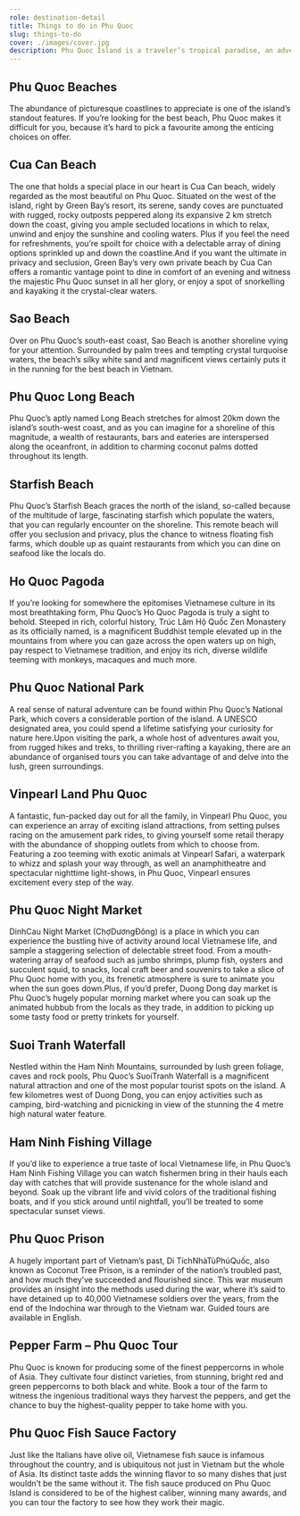 ```yaml
---
role: destination-detail
title: Things to do in Phu Quoc
slug: things-to-do
cover: ./images/cover.jpg
description: Phu Quoc Island is a traveler’s tropical paradise, an adventurer’s thrilling playground and a wanderer’s tranquil retreat. Guaranteed to satisfy the feelings of wanderlust in all who step foot on its shores, the sheer number of sights and sounds to experience here prove that in Phu Quoc, variety really is the spice of life. Hailing from these shores, we at Green Bay have a wealth of insider knowledge on the island treasures that we highly recommend you make time for. Here are our select choice of activities that await you, and will make your stay in Phu Quoc truly memorable.
---
```


## Phu Quoc Beaches

The abundance of picturesque coastlines to appreciate is one of the island’s standout features. If you’re looking for the best beach, Phu Quoc makes it difficult for you, because it’s hard to pick a favourite among the enticing choices on offer.

## Cua Can Beach

The one that holds a special place in our heart is Cua Can beach, widely regarded as the most beautiful on Phu Quoc. Situated on the west of the island, right by Green Bay’s resort, its serene, sandy coves are punctuated with rugged, rocky outposts peppered along its expansive 2 km stretch down the coast, giving you ample secluded locations in which to relax, unwind and enjoy the sunshine and cooling waters. Plus if you feel the need for refreshments, you’re spoilt for choice with a delectable array of dining options sprinkled up and down the coastline.And if you want the ultimate in privacy and seclusion, Green Bay’s very own private beach by Cua Can offers a romantic vantage point to dine in comfort of an evening and witness the majestic Phu Quoc sunset in all her glory, or enjoy a spot of snorkelling and kayaking it the crystal-clear waters.

## Sao Beach

Over on Phu Quoc’s south-east coast, Sao Beach is another shoreline vying for your attention. Surrounded by palm trees and tempting crystal turquoise waters, the beach’s silky white sand and magnificent views certainly puts it in the running for the best beach in Vietnam.

## Phu Quoc Long Beach

Phu Quoc’s aptly named Long Beach stretches for almost 20km down the island’s south-west coast, and as you can imagine for a shoreline of this magnitude, a wealth of restaurants, bars and eateries are interspersed along the oceanfront, in addition to charming coconut palms dotted throughout its length.

## Starfish Beach

Phu Quoc’s Starfish Beach graces the north of the island, so-called because of the multitude of large, fascinating starfish which populate the waters, that you can regularly encounter on the shoreline. This remote beach will offer you seclusion and privacy, plus the chance to witness floating fish farms, which double up as quaint restaurants from which you can dine on seafood like the locals do.

## Ho Quoc Pagoda

If you’re looking for somewhere the epitomises Vietnamese culture in its most breathtaking form, Phu Quoc’s Ho Quoc Pagoda is truly a sight to behold. Steeped in rich, colorful history, Trúc Lâm Hộ Quốc Zen Monastery as its officially named, is a magnificent Buddhist temple elevated up in the mountains from where you can gaze across the open waters up on high, pay respect to Vietnamese tradition, and enjoy its rich, diverse wildlife teeming with monkeys, macaques and much more.

## Phu Quoc National Park

A real sense of natural adventure can be found within Phu Quoc’s National Park, which covers a considerable portion of the island. A UNESCO designated area, you could spend a lifetime satisfying your curiosity for nature here.Upon visiting the park, a whole host of adventures await you, from rugged hikes and treks, to thrilling river-rafting a kayaking, there are an abundance of organised tours you can take advantage of and delve into the lush, green surroundings.

## Vinpearl Land Phu Quoc

A fantastic, fun-packed day out for all the family, in Vinpearl Phu Quoc, you can experience an array of exciting island attractions, from setting pulses racing on the amusement park rides, to giving yourself some retail therapy with the abundance of shopping outlets from which to choose from.
Featuring a zoo teeming with exotic animals at Vinpearl Safari, a waterpark to whizz and splash your way through, as well an anamphitheatre and spectacular nighttime light-shows, in Phu Quoc, Vinpearl ensures excitement every step of the way.

## Phu Quoc Night Market

DinhCau Night Market (ChợDươngĐông) is a place in which you can experience the bustling hive of activity around local Vietnamese life, and sample a staggering selection of delectable street food. From a mouth-watering array of seafood such as jumbo shrimps, plump fish, oysters and succulent squid, to snacks, local craft beer and souvenirs to take a slice of Phu Quoc home with you, its frenetic atmosphere is sure to animate you when the sun goes down.Plus, if you’d prefer, Duong Dong day market is Phu Quoc’s hugely popular morning market where you can soak up the animated hubbub from the locals as they trade, in addition to picking up some tasty food or pretty trinkets for yourself.

## Suoi Tranh Waterfall

Nestled within the Ham Ninh Mountains, surrounded by lush green foliage, caves and rock pools, Phu Quoc’s SuoiTranh Waterfall is a magnificent natural attraction and one of the most popular tourist spots on the island. A few kilometres west of Duong Dong, you can enjoy activities such as camping, bird-watching and picnicking in view of the stunning the 4 metre high natural water feature.

## Ham Ninh Fishing Village

If you’d like to experience a true taste of local Vietnamese life, in Phu Quoc’s Ham Ninh Fishing Village you can watch fishermen bring in their hauls each day with catches that will provide sustenance for the whole island and beyond. Soak up the vibrant life and vivid colors of the traditional fishing boats, and if you stick around until nightfall, you’ll be treated to some spectacular sunset views.

## Phu Quoc Prison

A hugely important part of Vietnam’s past, Di TíchNhàTùPhúQuốc, also known as Coconut Tree Prison, is a reminder of the nation’s troubled past, and how much they’ve succeeded and flourished since. This war museum provides an insight into the methods used during the war, where it’s said to have detained up to 40,000 Vietnamese soldiers over the years, from the end of the Indochina war through to the Vietnam war. Guided tours are available in English.

## Pepper Farm – Phu Quoc Tour

Phu Quoc is known for producing some of the finest peppercorns in whole of Asia. They cultivate four distinct varieties, from stunning, bright red and green peppercorns to both black and white. Book a tour of the farm to witness the ingenious traditional ways they harvest the peppers, and get the chance to buy the highest-quality pepper to take home with you.

## Phu Quoc Fish Sauce Factory

Just like the Italians have olive oil, Vietnamese fish sauce is infamous throughout the country, and is ubiquitous not just in Vietnam but the whole of Asia. Its distinct taste adds the winning flavor to so many dishes that just wouldn’t be the same without it. The fish sauce produced on Phu Quoc Island is considered to be of the highest caliber, winning many awards, and you can tour the factory to see how they work their magic.

